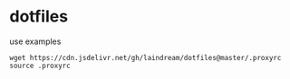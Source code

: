 # dotfiles

use examples
```
wget https://cdn.jsdelivr.net/gh/laindream/dotfiles@master/.proxyrc
source .proxyrc
```
